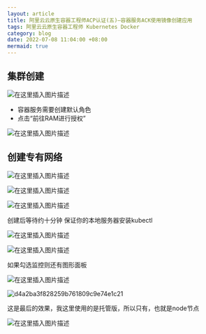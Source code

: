 ```yaml
---
layout: article
title: 阿里云云原生容器工程师ACP认证(五)—容器服务ACK使用镜像创建应用
tags: 阿里云云原生容器工程师 Kubernetes Docker
category: blog
date: 2022-07-08 11:04:00 +08:00
mermaid: true
---
```

## 集群创建
![在这里插入图片描述](https://img-blog.csdnimg.cn/e7afa5219d8e4988b8d9d30b202b7b9c.png)

- 容器服务需要创建默认角色
- 点击“前往RAM进行授权”

![在这里插入图片描述](https://img-blog.csdnimg.cn/99a4d672562545f7bc8ff28583b68857.png)

## 创建专有网络
![在这里插入图片描述](https://img-blog.csdnimg.cn/03d1f1a73d894550b04ef55e965eb6ef.png)

![在这里插入图片描述](https://img-blog.csdnimg.cn/4d68d64398674b77b6a722872dc30f70.png)

![在这里插入图片描述](https://img-blog.csdnimg.cn/8b1db955499d4afe981e194ef2aa6d82.png)

创建后等待约十分钟
保证你的本地服务器安装kubectl

![在这里插入图片描述](https://img-blog.csdnimg.cn/607de785e84c4242ba1f370a5623f869.png)

![在这里插入图片描述](https://img-blog.csdnimg.cn/1622523ade134efcb3f5c516d147649d.png)

如果勾选监控则还有图形面板

![在这里插入图片描述](https://img-blog.csdnimg.cn/2311953115e0485380cf8df1928be98d.png)

![d4a2ba3f828259b761809c9e74e1c21](https://user-images.githubusercontent.com/62100249/177932229-a591e469-5b56-4b25-85ee-f2aba6b57553.png)


这是最后的效果，我这里使用的是托管版，所以只有<none>，也就是node节点

![在这里插入图片描述](https://img-blog.csdnimg.cn/2644bdedc5224c6c945dc2fe7fe8f93e.png)

